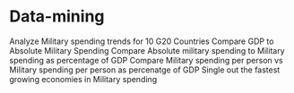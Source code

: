 # Data-mining
Analyze Military spending trends for 10 G20 Countries
Compare  GDP to Absolute Military Spending
Compare Absolute military spending to Military spending as percentage of GDP
Compare Military spending per person vs Military spending per person as percenatge of GDP
Single out the fastest growing economies in Military spending
